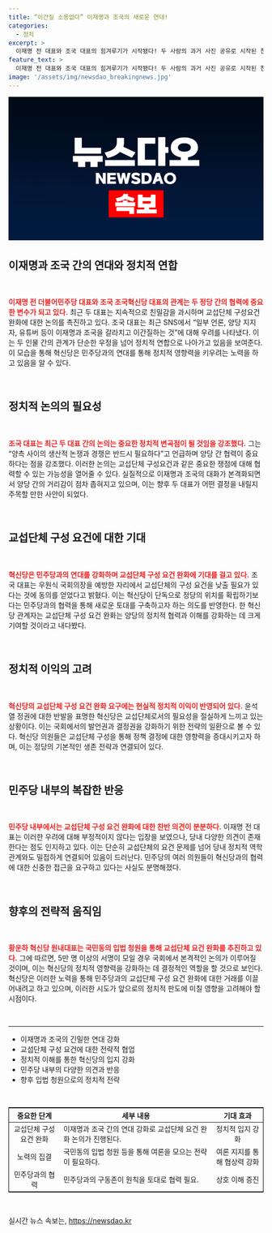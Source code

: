 ```yaml
---
title: “이간질 소용없다” 이재명과 조국의 새로운 연대!
categories:
  - 정치
excerpt: >
  이재명 전 대표와 조국 대표의 힘겨루기가 시작됐다! 두 사람의 과거 사진 공유로 시작된 친분 과시는 연대의 초석이 될 것인가? 혁신당의 교섭단체 구성요건 완화를 향한 기대감과 민주당 내 반발이 얽히며 뜨거운 정치적 소용돌이에 휘말리고 있다. 클릭해 더 알아보세요!
feature_text: >
  이재명 전 대표와 조국 대표의 힘겨루기가 시작됐다! 두 사람의 과거 사진 공유로 시작된 친분 과시는 연대의 초석이 될 것인가? 혁신당의 교섭단체 구성요건 완화를 향한 기대감과 민주당 내 반발이 얽히며 뜨거운 정치적 소용돌이에 휘말리고 있다. 클릭해 더 알아보세요!
image: '/assets/img/newsdao_breakingnews.jpg'
---
```


<p><img src="/assets/img/newsdao_breakingnews.jpg" alt="implanttips 속보" /></p>

<h2 data-ke-size="size26">이재명과 조국 간의 연대와 정치적 연합</h2>

<p data-ke-size="size16">&nbsp;</p>

<p><b><span style="color: #ee2323;">이재명 전 더불어민주당 대표와 조국 조국혁신당 대표의 관계는 두 정당 간의 협력에 중요한 변수가 되고 있다.</span></b> 최근 두 대표는 지속적으로 친밀감을 과시하며 교섭단체 구성요건 완화에 대한 논의를 촉진하고 있다. 조국 대표는 최근 SNS에서 “일부 언론, 양당 지지자, 유튜버 등이 이재명과 조국을 갈라치고 이간질하는 것”에 대해 우려를 나타냈다. 이는 두 인물 간의 관계가 단순한 우정을 넘어 정치적 연합으로 나아가고 있음을 보여준다. 이 모습을 통해 혁신당은 민주당과의 연대를 통해 정치적 영향력을 키우려는 노력을 하고 있음을 알 수 있다.</p>

<p data-ke-size="size16">&nbsp;</p>

<h2 data-ke-size="size26">정치적 논의의 필요성</h2>

<p data-ke-size="size16">&nbsp;</p>

<p><b><span style="color: #ee2323;">조국 대표는 최근 두 대표 간의 논의는 중요한 정치적 변곡점이 될 것임을 강조했다.</span></b> 그는 “양측 사이의 생산적 논쟁과 경쟁은 반드시 필요하다”고 언급하며 양당 간 협력이 중요하다는 점을 강조했다. 이러한 논의는 교섭단체 구성요건과 같은 중요한 쟁점에 대해 협력할 수 있는 가능성을 열어줄 수 있다. 실질적으로 이재명과 조국의 대화가 본격화되면서 양당 간의 거리감이 점차 좁혀지고 있으며, 이는 향후 두 대표가 어떤 결정을 내릴지 주목할 만한 사안이 되었다.</p>

<p data-ke-size="size16">&nbsp;</p>

<h2 data-ke-size="size26">교섭단체 구성 요건에 대한 기대</h2>

<p data-ke-size="size16">&nbsp;</p>

<p><b><span style="color: #ee2323;">혁신당은 민주당과의 연대를 강화하며 교섭단체 구성 요건 완화에 기대를 걸고 있다.</span></b> 조국 대표는 우원식 국회의장을 예방한 자리에서 교섭단체의 구성 요건을 낮출 필요가 있다는 것에 동의를 얻었다고 밝혔다. 이는 혁신당이 단독으로 정당의 위치를 확립하기보다는 민주당과의 협력을 통해 새로운 토대를 구축하고자 하는 의도를 반영한다. 한 혁신당 관계자는 교섭단체 구성 요건 완화는 양당의 정치적 협력과 이해를 강화하는 데 크게 기여할 것이라고 내다봤다.</p>

<p data-ke-size="size16">&nbsp;</p>

<h2 data-ke-size="size26">정치적 이익의 고려</h2>

<p data-ke-size="size16">&nbsp;</p>

<p><b><span style="color: #ee2323;">혁신당의 교섭단체 구성 요건 완화 요구에는 현실적 정치적 이익이 반영되어 있다.</span></b> 윤석열 정권에 대한 반발을 표명한 혁신당은 교섭단체로서의 필요성을 절실하게 느끼고 있는 상황이다. 이는 국회에서의 발언권과 결정권을 강화하기 위한 전략의 일환으로 볼 수 있다. 혁신당 의원들은 교섭단체 구성을 통해 정책 결정에 대한 영향력을 증대시키고자 하며, 이는 정당의 기본적인 생존 전략과 연결되어 있다.</p>

<p data-ke-size="size16">&nbsp;</p>

<h2 data-ke-size="size26">민주당 내부의 복잡한 반응</h2>

<p data-ke-size="size16">&nbsp;</p>

<p><b><span style="color: #ee2323;">민주당 내부에서는 교섭단체 구성 요건 완화에 대한 찬반 의견이 분분하다.</span></b> 이재명 전 대표는 이러한 우려에 대해 부정적이지 않다는 입장을 보였으나, 당내 다양한 의견이 존재한다는 점도 인지하고 있다. 이는 단순히 교섭단체의 요건 문제를 넘어 당내 정치적 역학관계와도 밀접하게 연결되어 있음이 드러난다. 민주당의 여러 의원들이 혁신당과의 협력에 대한 신중한 접근을 요구하고 있다는 사실도 분명해졌다.</p>

<p data-ke-size="size16">&nbsp;</p>

<h2 data-ke-size="size26">향후의 전략적 움직임</h2>

<p data-ke-size="size16">&nbsp;</p>

<p><b><span style="color: #ee2323;">황운하 혁신당 원내대표는 국민동의 입법 청원을 통해 교섭단체 요건 완화를 추진하고 있다.</span></b> 그에 따르면, 5만 명 이상의 서명이 모일 경우 국회에서 본격적인 논의가 이루어질 것이며, 이는 혁신당의 정치적 영향력을 강화하는 데 결정적인 역할을 할 것으로 보인다. 혁신당은 이러한 노력을 통해 민주당과의 교섭단체 구성 요건 완화에 대한 거래를 이끌어내려고 하고 있으며, 이러한 시도가 앞으로의 정치적 판도에 미칠 영향을 고려해야 할 시점이다. </p>

<p data-ke-size="size16">&nbsp;</p>

<hr>

<ul>
    <li>이재명과 조국의 긴밀한 연대 강화</li>
    <li>교섭단체 구성 요건에 대한 전략적 협업</li>
    <li>정치적 이해를 통한 혁신당의 입지 강화</li>
    <li>민주당 내부의 다양한 의견과 반응</li>
    <li>향후 입법 청원으로의 정치적 전략</li>
</ul>

<p data-ke-size="size16">&nbsp;</p>

<table style="width: 100%; border-collapse: collapse; border: 1px solid black;">
    <thead>
        <tr>
            <th style="text-align: center; width: 20%;"><b>중요한 단계</b></th>
            <th style="text-align: center; width: 60%;"><b>세부 내용</b></th>
            <th style="text-align: center; width: 20%;"><b>기대 효과</b></th>
        </tr>
    </thead>
    <tbody>
        <tr>
            <td style="text-align: center; height: 40px;">교섭단체 구성 요건 완화</td>
            <td style="text-align: left;">이재명과 조국 간의 연대 강화로 교섭단체 요건 완화 논의가 진행된다.</td>
            <td style="text-align: center; height: 40px;">정치적 입지 강화</td>
        </tr>
        <tr>
            <td style="text-align: center; height: 40px;">노력의 집결</td>
            <td style="text-align: left;">국민동의 입법 청원 등을 통해 여론을 모으는 전략이 필요하다.</td>
            <td style="text-align: center; height: 40px;">여론 지지를 통해 협상력 강화</td>
        </tr>
        <tr>
            <td style="text-align: center; height: 40px;">민주당과의 협력</td>
            <td style="text-align: left;">민주당과의 구동존이 원칙을 토대로 협력 필요.</td>
            <td style="text-align: center; height: 40px;">상호 이해 증진</td>
        </tr>
    </tbody>
</table>

<p data-ke-size="size16">&nbsp;</p>
실시간 뉴스 속보는, <a href="https://newsdao.kr" rel="dofollow">https://newsdao.kr</a>


